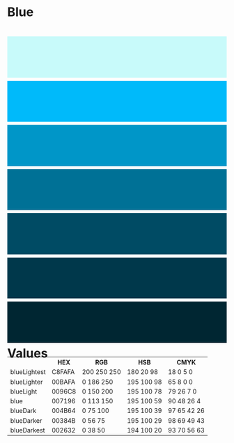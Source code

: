 Blue
===
![image](blueLightest.png)
![image](blueLighter.png)
![image](blueLight.png)
![image](blue.png)
![image](blueDark.png)
![image](blueDarker.png)
![image](blueDarkest.png)
Values
===

<table style="width: 100%; margin-top: -2em;">
    <tr>
      <th></th>
      <th>HEX</th>
      <th>RGB</th>
      <th>HSB</th>
      <th>CMYK</th>
    </tr>
    <tr>
      <td>blueLightest</td>
      <td>C8FAFA</td>
      <td>200 250 250</td>
      <td>180 20 98</td>
      <td>18 0 5 0</td>
    </tr>
    <tr>
      <td>blueLighter</td>
      <td>00BAFA</td>
      <td>0 186 250</td>
      <td>195 100 98</td>
      <td>65 8 0 0</td>
    </tr>
    <tr>
      <td>blueLight</td>
      <td>0096C8</td>
      <td>0 150 200</td>
      <td>195 100 78</td>
      <td>79 26 7 0</td>
    </tr>
    <tr>
      <td>blue</td>
      <td>007196</td>
      <td>0 113 150</td>
      <td>195 100 59</td>
      <td>90 48 26 4</td>
    </tr>
    <tr>
      <td>blueDark</td>
      <td>004B64</td>
      <td>0 75 100</td>
      <td>195 100 39</td>
      <td>97 65 42 26</td>
    </tr>
    <tr>
      <td>blueDarker</td>
      <td>00384B</td>
      <td>0 56 75</td>
      <td>195 100 29</td>
      <td>98 69 49 43</td>
    </tr>
    <tr>
      <td>blueDarkest</td>
      <td>002632</td>
      <td>0 38 50</td>
      <td>194 100 20</td>
      <td>93 70 56 63</td>
    </tr>
</table>

